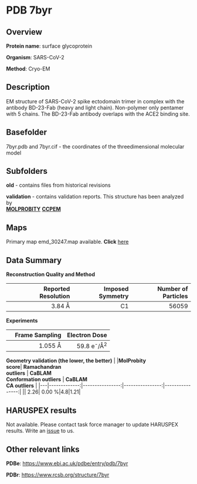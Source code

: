 # PDB 7byr

## Overview

**Protein name**: surface glycoprotein

**Organism**: SARS-CoV-2

**Method**: Cryo-EM

## Description

EM structure of SARS-CoV-2 spike ectodomain trimer in complex with the antibody BD-23-Fab (heavy and light chain). Non-polymer only pentamer with 5 chains. The BD-23-Fab antibody overlaps with the ACE2 binding site. 

## Basefolder

7byr.pdb and 7byr.cif - the coordinates of the threedimensional molecular model

## Subfolders



**old** - contains files from historical revisions

**validation** - contains validation reports. This structure has been analyzed by <br>  [**MOLPROBITY**](https://github.com/thorn-lab/coronavirus_structural_task_force/tree/master/pdb/surface_glycoprotein/SARS-CoV-2/7byr/validation/molprobity)   [**CCPEM**](https://github.com/thorn-lab/coronavirus_structural_task_force/tree/master/pdb/surface_glycoprotein/SARS-CoV-2/7byr/validation/ccpem-validation) 



## Maps

Primary map emd_30247.map available. **Click** [here](http://ftp.wwpdb.org/pub/emdb/structures/EMD-30247/map/) 

## Data Summary
**Reconstruction Quality and Method**

|   | Reported Resolution | Imposed Symmetry | Number of Particles |
|---|-------------:|----------------:|--------------:|
|   |3.84 Å|C1|56059|

**Experiments**

|   | Frame Sampling | Electron Dose |
|---|-------------:|----------------:|
|   |1.055 Å|59.8 e<sup>-</sup>/Å<sup>2</sup>|

**Geometry validation (the lower, the better)**
|   |**MolProbity<br>score**| **Ramachandran<br>outliers** | **CaBLAM<br>Conformation outliers** | **CaBLAM<br>CA outliers** |
|---|-------------:|----------------:|----------------:|----------------:|
||  2.26|  0.00 %|4.8|1.21|

## HARUSPEX results

Not available. Please contact task force manager to update HARUSPEX results. Write an [issue](https://github.com/thorn-lab/coronavirus_structural_task_force/issues) to us.

## Other relevant links 
**PDBe**:  https://www.ebi.ac.uk/pdbe/entry/pdb/7byr
 
**PDBr**: https://www.rcsb.org/structure/7byr 

